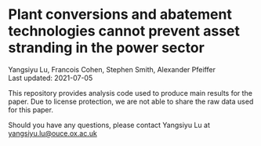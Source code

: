 # Plant conversions and abatement technologies cannot prevent asset stranding in the power sector
Yangsiyu Lu, Francois Cohen, Stephen Smith, Alexander Pfeiffer  
Last updated: 2021-07-05

This repository provides analysis code used to produce main results for the paper. Due to license protection, we are not able to share the raw data used for this paper.

Should you have any questions, please contact Yangsiyu Lu at yangsiyu.lu@ouce.ox.ac.uk

		
